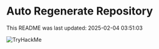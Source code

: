 # Auto Regenerate Repository

This README was last updated: 2025-02-04 03:51:03

 ![TryHackMe](https://tryhackme.com/badge/533634)